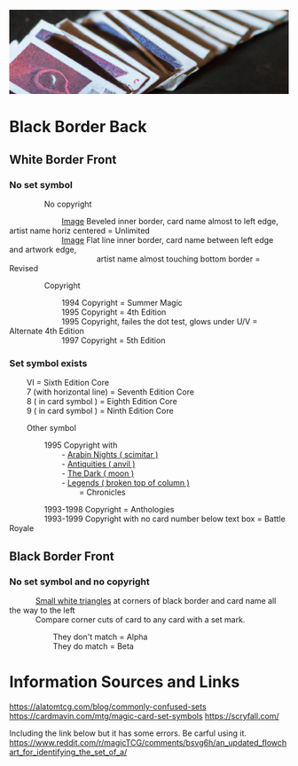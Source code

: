 ![old cards](/assets/header.png)


# Black Border Back 

## White Border Front

### No set symbol
	
                No copyright
	 
                        [Image](/assets/unlimited.png) Beveled inner border, card name almost to left edge, artist name horiz centered  = Unlimited  
                        [Image](/assets/revised.png) Flat line inner border, card name between left edge and artwork edge,  
                                        artist name almost touching bottom border = Revised

                Copyright
      
                        1994 Copyright = Summer Magic  
                        1995 Copyright = 4th Edition  
                        1995 Copyright, failes the dot test, glows under U/V = Alternate 4th Edition  
                        1997 Copyright = 5th Edition

### Set symbol exists
 	
        VI = Sixth Edition Core  
        7 (with horizontal line) = Seventh Edition Core  
        8 ( in card symbol ) = Eighth Edition Core  
        9 ( in card symbol ) = Ninth Edition Core  
	
        Other symbol  

                1995 Copyright with  
                        - [Arabin Nights ( scimitar ) ](/assets/symbols/symbol_arabian_nights.png)  
                        - [Antiquities ( anvil ) ](/assets/symbols/symbol_antiquities.png)  
                        - [The Dark ( moon ) ](/assets/symbols/symbol_the_dark.png)  
                        - [Legends ( broken top of column ) ](/assets/symbols/symbol_legends.png)  
                                = Chronicles  
                  
                1993-1998 Copyright = Anthologies  
                1993-1999 Copyright with no card number below text box = Battle Royale  

    
## Black Border Front

### No set symbol and no copyright  
 
       
            [Small white triangles](/assets/alpha_beta_triangles.png) at corners of black border and card name all the way to the left  
            Compare corner cuts of card to any card with a set mark.  

                    They don't match = Alpha  
                    They do match = Beta  



# Information Sources and Links

https://alatomtcg.com/blog/commonly-confused-sets  
https://cardmavin.com/mtg/magic-card-set-symbols
https://scryfall.com/

Including the link below but it has some errors. Be carful using it.
https://www.reddit.com/r/magicTCG/comments/bsvg6h/an_updated_flowchart_for_identifying_the_set_of_a/



